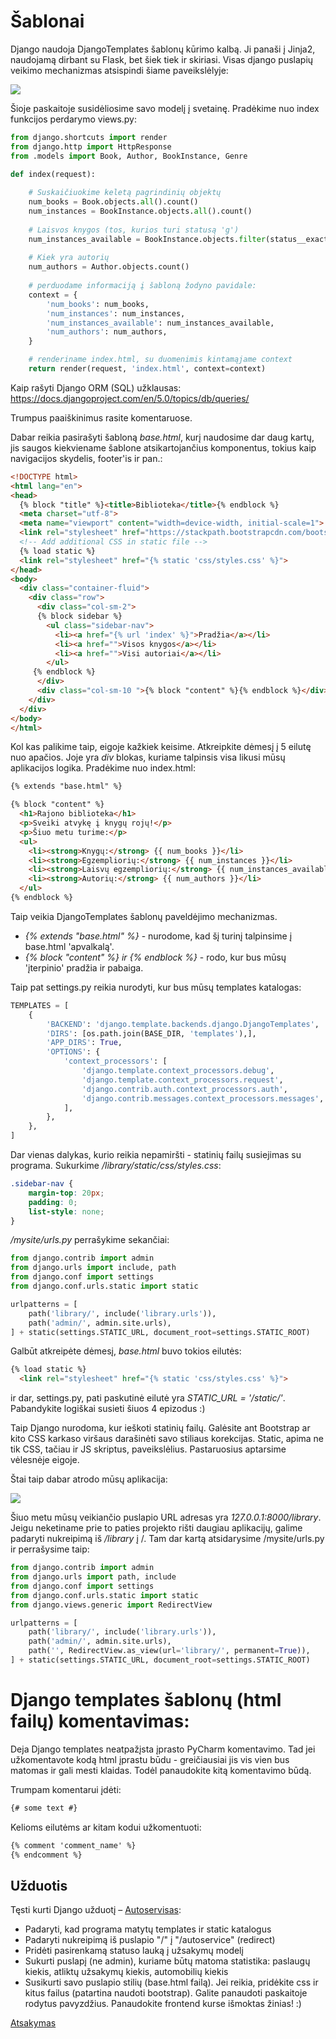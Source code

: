 # Šablonai

Django naudoja DjangoTemplates šablonų kūrimo kalbą. Ji panaši į Jinja2, naudojamą dirbant su Flask, bet šiek tiek ir skiriasi. Visas django puslapių veikimo mechanizmas atsispindi šiame paveikslėlyje:

![](basic-django.png)

Šioje paskaitoje susidėliosime savo modelį į svetainę. Pradėkime nuo index funkcijos perdarymo views.py:

```python
from django.shortcuts import render
from django.http import HttpResponse
from .models import Book, Author, BookInstance, Genre

def index(request):
    
    # Suskaičiuokime keletą pagrindinių objektų
    num_books = Book.objects.all().count()
    num_instances = BookInstance.objects.all().count()
    
    # Laisvos knygos (tos, kurios turi statusą 'g')
    num_instances_available = BookInstance.objects.filter(status__exact='g').count()
    
    # Kiek yra autorių    
    num_authors = Author.objects.count()
    
    # perduodame informaciją į šabloną žodyno pavidale:
    context = {
        'num_books': num_books,
        'num_instances': num_instances,
        'num_instances_available': num_instances_available,
        'num_authors': num_authors,
    }

    # renderiname index.html, su duomenimis kintamąjame context
    return render(request, 'index.html', context=context)
```

Kaip rašyti Django ORM (SQL) užklausas:
https://docs.djangoproject.com/en/5.0/topics/db/queries/

Trumpus paaiškinimus rasite komentaruose. 

Dabar reikia pasirašyti šabloną *base.html*, kurį naudosime dar daug kartų, jis saugos kiekviename šablone atsikartojančius komponentus, tokius kaip navigacijos skydelis, footer'is ir pan.:

```html
<!DOCTYPE html>
<html lang="en">
<head>
  {% block "title" %}<title>Biblioteka</title>{% endblock %}
  <meta charset="utf-8">
  <meta name="viewport" content="width=device-width, initial-scale=1">
  <link rel="stylesheet" href="https://stackpath.bootstrapcdn.com/bootstrap/4.1.3/css/bootstrap.min.css" integrity="sha384-MCw98/SFnGE8fJT3GXwEOngsV7Zt27NXFoaoApmYm81iuXoPkFOJwJ8ERdknLPMO" crossorigin="anonymous">
  <!-- Add additional CSS in static file -->
  {% load static %}
  <link rel="stylesheet" href="{% static 'css/styles.css' %}">
</head>
<body>
  <div class="container-fluid">
    <div class="row">
      <div class="col-sm-2">
      {% block sidebar %}
        <ul class="sidebar-nav">
          <li><a href="{% url 'index' %}">Pradžia</a></li>
          <li><a href="">Visos knygos</a></li>
          <li><a href="">Visi autoriai</a></li>
        </ul>
     {% endblock %}
      </div>
      <div class="col-sm-10 ">{% block "content" %}{% endblock %}</div>
    </div>
  </div>
</body>
</html>
```

Kol kas palikime taip, eigoje kažkiek keisime. Atkreipkite dėmesį į 5 eilutę nuo apačios. Joje yra *div* blokas, kuriame talpinsis visa likusi mūsų aplikacijos logika. Pradėkime nuo index.html:

```html
{% extends "base.html" %}

{% block "content" %}
  <h1>Rajono biblioteka</h1>
  <p>Sveiki atvykę į knygų rojų!</p>
  <p>Šiuo metu turime:</p>
  <ul>
    <li><strong>Knygų:</strong> {{ num_books }}</li>
    <li><strong>Egzempliorių:</strong> {{ num_instances }}</li>
    <li><strong>Laisvų egzempliorių:</strong> {{ num_instances_available }}</li>
    <li><strong>Autorių:</strong> {{ num_authors }}</li>
  </ul>
{% endblock %}
```

Taip veikia DjangoTemplates šablonų paveldėjimo mechanizmas. 

* *{% extends "base.html" %}* - nurodome, kad šį turinį talpinsime į base.html 'apvalkalą'.
* *{% block "content" %} ir {% endblock %}* - rodo, kur bus mūsų 'įterpinio' pradžia ir pabaiga.

Taip pat settings.py reikia nurodyti, kur bus mūsų templates katalogas:

```python
TEMPLATES = [
    {
        'BACKEND': 'django.template.backends.django.DjangoTemplates',
        'DIRS': [os.path.join(BASE_DIR, 'templates'),],
        'APP_DIRS': True,
        'OPTIONS': {
            'context_processors': [
                'django.template.context_processors.debug',
                'django.template.context_processors.request',
                'django.contrib.auth.context_processors.auth',
                'django.contrib.messages.context_processors.messages',
            ],
        },
    },
]
```

Dar vienas dalykas, kurio reikia nepamiršti - statinių failų susiejimas su programa. Sukurkime */library/static/css/styles.css*:

```css
.sidebar-nav {
    margin-top: 20px;
    padding: 0;
    list-style: none;
}
```

*/mysite/urls.py* perrašykime sekančiai:

```python
from django.contrib import admin
from django.urls import include, path
from django.conf import settings
from django.conf.urls.static import static

urlpatterns = [
    path('library/', include('library.urls')),
    path('admin/', admin.site.urls),
] + static(settings.STATIC_URL, document_root=settings.STATIC_ROOT)
```

Galbūt atkreipėte dėmesį, *base.html* buvo tokios eilutės:

```html
{% load static %}
  <link rel="stylesheet" href="{% static 'css/styles.css' %}">
```

ir dar, settings.py, pati paskutinė eilutė yra *STATIC_URL = '/static/'*. Pabandykite logiškai susieti šiuos 4 epizodus :) 

Taip Django nurodoma, kur ieškoti statinių failų. Galėsite ant Bootstrap ar kito CSS karkaso viršaus darašinėti savo stiliaus korekcijas. Static, apima ne tik CSS, tačiau ir JS skriptus, paveikslėlius. Pastaruosius aptarsime vėlesnėje eigoje. 

Štai taip dabar atrodo mūsų aplikacija:

![](screenshot.png)

Šiuo metu mūsų veikiančio puslapio URL adresas yra *127.0.0.1:8000/library*. Jeigu neketiname prie to paties projekto rišti daugiau aplikacijų, galime padaryti nukreipimą iš */library* į /. Tam dar kartą atsidarysime /mysite/urls.py ir perrašysime taip:

```python
from django.contrib import admin
from django.urls import path, include
from django.conf import settings
from django.conf.urls.static import static
from django.views.generic import RedirectView

urlpatterns = [
    path('library/', include('library.urls')),
    path('admin/', admin.site.urls),
    path('', RedirectView.as_view(url='library/', permanent=True)),
] + static(settings.STATIC_URL, document_root=settings.STATIC_ROOT)
```

# Django templates šablonų (html failų) komentavimas:

Deja Django templates neatpažįsta įprasto PyCharm komentavimo. Tad jei užkomentavote kodą html įprastu būdu - greičiausiai jis vis vien bus matomas ir gali mesti klaidas. Todėl panaudokite kitą komentavimo būdą.

Trumpam komentarui įdėti:
```html
{# some text #}
```

Kelioms eilutėms ar kitam kodui užkomentuoti:
```html
{% comment 'comment_name' %}
{% endcomment %}
```

 ## Užduotis
Tęsti kurti Django užduotį – [Autoservisas](https://github.com/robotautas/kursas/wiki/Django-u%C5%BEduotis:-Autoservisas):
* Padaryti, kad programa matytų templates ir static katalogus
* Padaryti nukreipimą iš puslapio "/" į "/autoservice" (redirect)
* Pridėti pasirenkamą statuso lauką į užsakymų modelį
* Sukurti puslapį (ne admin), kuriame būtų matoma statistika: paslaugų kiekis, atliktų užsakymų kiekis, automobilių kiekis
* Susikurti savo puslapio stilių (base.html failą). Jei reikia, pridėkite css ir kitus failus (patartina naudoti bootstrap). Galite panaudoti paskaitoje rodytus pavyzdžius. Panaudokite frontend kurse išmoktas žinias! :)

[Atsakymas](https://github.com/DonatasNoreika/autoservisas)
